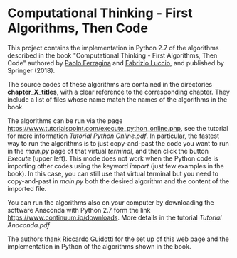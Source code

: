 # Computational Thinking - First Algorithms, Then Code

This project contains the implementation in Python 2.7 of the algorithms described in the book "Computational Thinking - First Algorithms, Then Code" authored by <a href="http://pages.di.unipi.it/ferragina/">Paolo Ferragina</a> and <a href="http://pages.di.unipi.it/luccio/">Fabrizio Luccio</a>, and published by Springer (2018).

The source codes of these algorithms are contained in the directories **chapter_X_titles**, with a clear reference to the corresponding chapter. They include a list of files whose name match the names of the algorithms in the book. 

The algorithms can be run via the page https://www.tutorialspoint.com/execute_python_online.php, see the tutorial for more information *Tutorial Python Online.pdf*. In particular, the fastest way to run the algorithms is to just copy-and-past the code you want to run in the *main.py* page of that virtual *terminal*, and then click the button *Execute* (upper left). This mode does not work when the Python code is importing other codes using the keyword *import* (just few examples in the book). In this case, you can still use that virtual terminal but you need to copy-and-past in *main.py* both the desired algorithm and the content of the imported file.  

You can run the algorithms also on your computer by downloading the software Anaconda with Python 2.7 form the link https://www.continuum.io/downloads. More details in the tutorial *Tutorial Anaconda.pdf*

The authors thank <a href="http://kdd.isti.cnr.it/people/riccardo-guidotti">Riccardo Guidotti</a> for the set up of this web page and the implementation in Python of the algorithms shown in the book.

